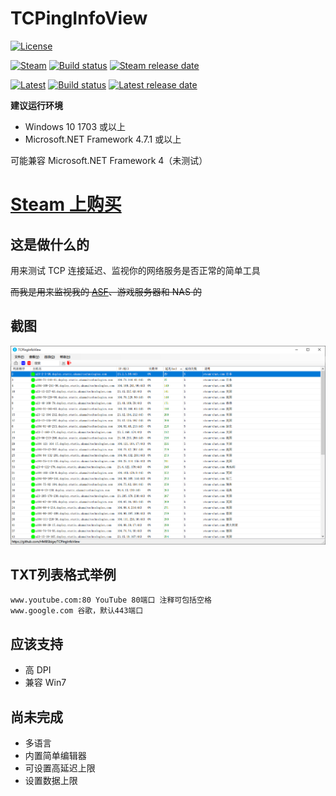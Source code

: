 # TCPingInfoView

[![License](https://img.shields.io/github/license/HMBSbige/TCPingInfoView.svg?label=License)](https://github.com/HMBSbige/TCPingInfoView/blob/master/LICENSE)

[![Steam](https://img.shields.io/github/release/HMBSbige/TCPingInfoView.svg?label=Steam)](https://store.steampowered.com/app/828090)
[![Build status](https://ci.appveyor.com/api/projects/status/fnmqghj0gq2w6cgm/branch/steam?svg=true)](https://ci.appveyor.com/project/HMBSbige/tcpinginfoview/branch/steam)
[![Steam release date](https://img.shields.io/github/release-date/HMBSbige/TCPingInfoView.svg?label=Released)](https://store.steampowered.com/app/828090)

[![Latest](https://img.shields.io/github/release-pre/HMBSbige/TCPingInfoView.svg?label=Latest)](https://github.com/HMBSbige/TCPingInfoView/releases)
[![Build status](https://ci.appveyor.com/api/projects/status/fnmqghj0gq2w6cgm/branch/master?svg=true)](https://ci.appveyor.com/project/HMBSbige/tcpinginfoview/branch/master)
[![Latest release date](https://img.shields.io/github/release-date-pre/HMBSbige/TCPingInfoView.svg?label=Released)](https://github.com/HMBSbige/TCPingInfoView/releases)

**建议运行环境**
* Windows 10 1703 或以上
* Microsoft.NET Framework 4.7.1 或以上

可能兼容 Microsoft.NET Framework 4（未测试）

# [Steam 上购买](https://store.steampowered.com/app/828090)

## 这是做什么的
用来测试 TCP 连接延迟、监视你的网络服务是否正常的简单工具

~~而我是用来监视我的 [ASF](https://github.com/JustArchiNET/ArchiSteamFarm)、游戏服务器和 NAS 的~~

## 截图
![](pic/preview.png)

## TXT列表格式举例
```
www.youtube.com:80 YouTube 80端口 注释可包括空格
www.google.com 谷歌，默认443端口
```

## 应该支持
* 高 DPI
* 兼容 Win7


## 尚未完成
* 多语言
* 内置简单编辑器
* 可设置高延迟上限
* 设置数据上限